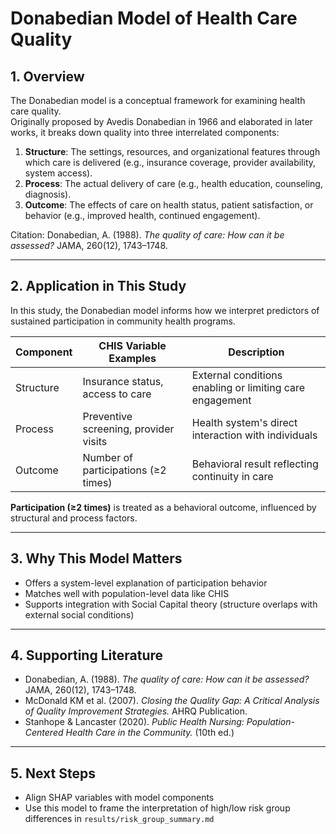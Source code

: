 # Donabedian Model of Health Care Quality

## 1. Overview  
The Donabedian model is a conceptual framework for examining health care quality.  
Originally proposed by Avedis Donabedian in 1966 and elaborated in later works, it breaks down quality into three interrelated components:

1. **Structure**: The settings, resources, and organizational features through which care is delivered (e.g., insurance coverage, provider availability, system access).  
2. **Process**: The actual delivery of care (e.g., health education, counseling, diagnosis).  
3. **Outcome**: The effects of care on health status, patient satisfaction, or behavior (e.g., improved health, continued engagement).

Citation: Donabedian, A. (1988). *The quality of care: How can it be assessed?* JAMA, 260(12), 1743–1748.

---

## 2. Application in This Study  

In this study, the Donabedian model informs how we interpret predictors of sustained participation in community health programs.

| Component  | CHIS Variable Examples              | Description |
|------------|-------------------------------------|-------------|
| Structure  | Insurance status, access to care    | External conditions enabling or limiting care engagement |
| Process    | Preventive screening, provider visits | Health system's direct interaction with individuals |
| Outcome    | Number of participations (≥2 times) | Behavioral result reflecting continuity in care |

**Participation (≥2 times)** is treated as a behavioral outcome, influenced by structural and process factors.

---

## 3. Why This Model Matters  

- Offers a system-level explanation of participation behavior  
- Matches well with population-level data like CHIS  
- Supports integration with Social Capital theory (structure overlaps with external social conditions)

---

## 4. Supporting Literature  

- Donabedian, A. (1988). *The quality of care: How can it be assessed?* JAMA, 260(12), 1743–1748.  
- McDonald KM et al. (2007). *Closing the Quality Gap: A Critical Analysis of Quality Improvement Strategies.* AHRQ Publication.  
- Stanhope & Lancaster (2020). *Public Health Nursing: Population-Centered Health Care in the Community.* (10th ed.)

---

## 5. Next Steps  
- Align SHAP variables with model components  
- Use this model to frame the interpretation of high/low risk group differences in `results/risk_group_summary.md`
